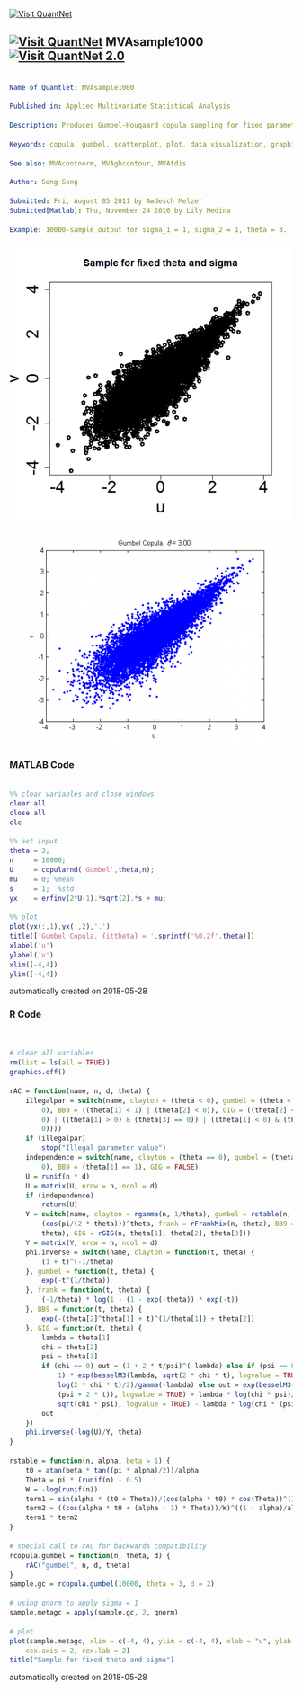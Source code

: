 [<img src="https://github.com/QuantLet/Styleguide-and-FAQ/blob/master/pictures/banner.png" width="888" alt="Visit QuantNet">](http://quantlet.de/)

## [<img src="https://github.com/QuantLet/Styleguide-and-FAQ/blob/master/pictures/qloqo.png" alt="Visit QuantNet">](http://quantlet.de/) **MVAsample1000** [<img src="https://github.com/QuantLet/Styleguide-and-FAQ/blob/master/pictures/QN2.png" width="60" alt="Visit QuantNet 2.0">](http://quantlet.de/)

```yaml

Name of Quantlet: MVAsample1000

Published in: Applied Multivariate Statistical Analysis

Description: Produces Gumbel-Hougaard copula sampling for fixed parameters sigma and theta.

Keywords: copula, gumbel, scatterplot, plot, data visualization, graphical representation 

See also: MVAcontnorm, MVAghcontour, MVAtdis

Author: Song Song

Submitted: Fri, August 05 2011 by Awdesch Melzer
Submitted[Matlab]: Thu, November 24 2016 by Lily Medina

Example: 10000-sample output for sigma_1 = 1, sigma_2 = 1, theta = 3.

```

![Picture1](MVAsample1000_1.png)

![Picture2](MVAsample1000_matlab.png)

### MATLAB Code
```matlab

%% clear variables and close windows
clear all
close all
clc

%% set input
theta = 3;
n     = 10000;
U     = copularnd('Gumbel',theta,n);
mu    = 0; %mean
s     = 1;  %std
yx    = erfinv(2*U-1).*sqrt(2).*s + mu;

%% plot
plot(yx(:,1),yx(:,2),'.')
title(['Gumbel Copula, {ittheta} = ',sprintf('%0.2f',theta)])
xlabel('u')
ylabel('v')
xlim([-4,4])
ylim([-4,4])

```

automatically created on 2018-05-28

### R Code
```r


# clear all variables
rm(list = ls(all = TRUE))
graphics.off()

rAC = function(name, n, d, theta) {
    illegalpar = switch(name, clayton = (theta < 0), gumbel = (theta < 1), frank = (theta < 
        0), BB9 = ((theta[1] < 1) | (theta[2] < 0)), GIG = ((theta[2] < 0) | (theta[3] < 
        0) | ((theta[1] > 0) & (theta[3] == 0)) | ((theta[1] < 0) & (theta[2] == 
        0))))
    if (illegalpar) 
        stop("Illegal parameter value")
    independence = switch(name, clayton = (theta == 0), gumbel = (theta == 1), frank = (theta == 
        0), BB9 = (theta[1] == 1), GIG = FALSE)
    U = runif(n * d)
    U = matrix(U, nrow = n, ncol = d)
    if (independence) 
        return(U)
    Y = switch(name, clayton = rgamma(n, 1/theta), gumbel = rstable(n, 1/theta) * 
        (cos(pi/(2 * theta)))^theta, frank = rFrankMix(n, theta), BB9 = rBB9Mix(n, 
        theta), GIG = rGIG(n, theta[1], theta[2], theta[3]))
    Y = matrix(Y, nrow = n, ncol = d)
    phi.inverse = switch(name, clayton = function(t, theta) {
        (1 + t)^(-1/theta)
    }, gumbel = function(t, theta) {
        exp(-t^(1/theta))
    }, frank = function(t, theta) {
        (-1/theta) * log(1 - (1 - exp(-theta)) * exp(-t))
    }, BB9 = function(t, theta) {
        exp(-(theta[2]^theta[1] + t)^(1/theta[1]) + theta[2])
    }, GIG = function(t, theta) {
        lambda = theta[1]
        chi = theta[2]
        psi = theta[3]
        if (chi == 0) out = (1 + 2 * t/psi)^(-lambda) else if (psi == 0) out = 2^(lambda + 
            1) * exp(besselM3(lambda, sqrt(2 * chi * t), logvalue = TRUE) - lambda * 
            log(2 * chi * t)/2)/gamma(-lambda) else out = exp(besselM3(lambda, sqrt(chi * 
            (psi + 2 * t)), logvalue = TRUE) + lambda * log(chi * psi)/2 - besselM3(lambda, 
            sqrt(chi * psi), logvalue = TRUE) - lambda * log(chi * (psi + 2 * t))/2)
        out
    })
    phi.inverse(-log(U)/Y, theta)
}

rstable = function(n, alpha, beta = 1) {
    t0 = atan(beta * tan((pi * alpha)/2))/alpha
    Theta = pi * (runif(n) - 0.5)
    W = -log(runif(n))
    term1 = sin(alpha * (t0 + Theta))/(cos(alpha * t0) * cos(Theta))^(1/alpha)
    term2 = ((cos(alpha * t0 + (alpha - 1) * Theta))/W)^((1 - alpha)/alpha)
    term1 * term2
}

# special call to rAC for backwards compatibility
rcopula.gumbel = function(n, theta, d) {
    rAC("gumbel", n, d, theta)
}
sample.gc = rcopula.gumbel(10000, theta = 3, d = 2)

# using qnorm to apply sigma = 1
sample.metagc = apply(sample.gc, 2, qnorm)

# plot
plot(sample.metagc, xlim = c(-4, 4), ylim = c(-4, 4), xlab = "u", ylab = "v", lwd = 3, 
    cex.axis = 2, cex.lab = 2)
title("Sample for fixed theta and sigma")

```

automatically created on 2018-05-28